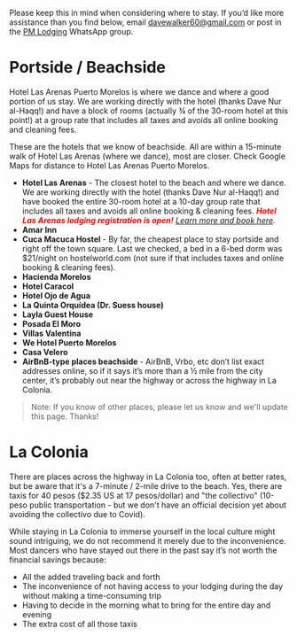 

Please keep this in mind when considering where to stay. If you’d like more assistance than you find below, email [davewalker60@gmail.com](mailto:davewalker60@gmail.com) or post in the [PM Lodging](https://chat.whatsapp.com/KkP8Uq2BZH3J0k7oqeb9s2) WhatsApp group.

# Portside / Beachside

Hotel Las Arenas Puerto Morelos is where we dance and where a good portion of us stay. We are working directly with the hotel (thanks Dave Nur al-Haqq!) and have a block of rooms (actually ¾ of the 30-room hotel at this point!) at a group rate that includes all taxes and avoids all online booking and cleaning fees. 

These are the hotels that we know of beachside. All are within a 15-minute walk of Hotel Las Arenas (where we dance), most are closer. Check Google Maps for distance to Hotel Las Arenas Puerto Morelos. 

- **Hotel Las Arenas** - The closest hotel to the beach and where we dance. We are working directly with the hotel (thanks Dave Nur al-Haqq!) and have booked the entire 30-room hotel at a 10-day group rate that includes all taxes and avoids all online booking & cleaning fees. <span style="color:red">***Hotel Las Arenas lodging registration is open!***</span> *[Learn more and book here](./booking-las-arenas.md).*
- **Amar Inn**
- **Cuca Macuca Hostel** - By far, the cheapest place to stay portside and right off the town square. Last we checked, a bed in a 6-bed dorm was $21/night on hostelworld.com (not sure if that includes taxes and online booking & cleaning fees).
- **Hacienda Morelos**
- **Hotel Caracol**
- **Hotel Ojo de Agua**
- **La Quinta Orquídea (Dr. Suess house)**
- **Layla Guest House**
- **Posada El Moro**
- **Villas Valentina**
- **We Hotel Puerto Morelos**
- **Casa Velero**
- **AirBnB-type places beachside** - AirBnB, Vrbo, etc don’t list exact addresses online, so if it says it’s more than a ½ mile from the city center, it’s probably out near the highway or across the highway in La Colonia. 

> Note: If you know of other places, please let us know and we'll update this page. Thanks!

# La Colonia

There are places across the highway in La Colonia too, often at better rates, but be aware that it's a 7-minute / 2-mile drive to the beach. Yes, there are taxis for 40 pesos ($2.35 US at 17 pesos/dollar) and "the collectivo" (10-peso public transportation - but we don't have an official decision yet about avoiding the collectivo due to Covid). 

While staying in La Colonia to immerse yourself in the local culture might sound intriguing, we do not recommend it merely due to the inconvenience. Most dancers who have stayed out there in the past say it’s not worth the financial savings because:

- All the added traveling back and forth
- The inconvenience of not having access to your lodging during the day without making a time-consuming trip
- Having to decide in the morning what to bring for the entire day and evening
- The extra cost of all those taxis
